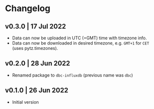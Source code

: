 # Changelog


## v0.3.0 | 17 Jul 2022
- Data can now be uploaded in UTC (=GMT) time with timezone info.
- Data can now be downloaded in desired timezone, e.g. `GMT+1` for `CET` (uses pytz.timezones). 


## v0.2.0 | 28 Jun 2022
- Renamed package to `dbc-influxdb` (previous name was `dbc`)


## v0.1.0 | 26 Jun 2022
- Initial version
